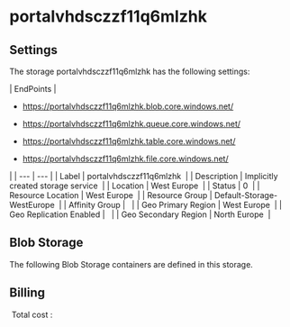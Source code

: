 # portalvhdsczzf11q6mlzhk 

## Settings
The storage portalvhdsczzf11q6mlzhk has the following settings:

| EndPoints | 
<passthrough><ul><li>https://portalvhdsczzf11q6mlzhk.blob.core.windows.net/<span>&#xa0;</span></li></ul></passthrough><passthrough><ul><li>https://portalvhdsczzf11q6mlzhk.queue.core.windows.net/<span>&#xa0;</span></li></ul></passthrough><passthrough><ul><li>https://portalvhdsczzf11q6mlzhk.table.core.windows.net/<span>&#xa0;</span></li></ul></passthrough><passthrough><ul><li>https://portalvhdsczzf11q6mlzhk.file.core.windows.net/<span>&#xa0;</span></li></ul></passthrough>
 |
| --- | --- |
| Label | portalvhdsczzf11q6mlzhk  |
| Description | Implicitly created storage service  |
| Location | West Europe  |
| Status | 0  |
| Resource Location | West Europe  |
| Resource Group | Default-Storage-WestEurope  |
| Affinity Group |   |
| Geo Primary Region | West Europe  |
| Geo Replication Enabled |   |
| Geo Secondary Region | North Europe  |


## Blob Storage
The following Blob Storage containers are defined in this storage. 

## Billing
 Total cost : 
